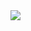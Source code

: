 <!--
**kdtrrs/kdtrrs** is a ✨ _special_ ✨ repository because its `README.md` (this file) appears on your GitHub profile.

Here are some ideas to get you started:

- 🔭 I’m currently working on ...
- 🌱 I’m currently learning ...
- 👯 I’m looking to collaborate on ...
- 🤔 I’m looking for help with ...
- 💬 Ask me about ...
- 📫 How to reach me: ...
- 😄 Pronouns: ...
- ⚡ Fun fact: ...
-->
<!--- 🔭 I’m currently working on [barkomatic](https://github.com/kdtrrs/BarkoMatic) -->
<!--- - 🌱 I’m currently learning JavaScript and PHP -->

<!--- <a href="https://github.com/azriel-dev">
  <img align="center" src="https://github-readme-stats.vercel.app/api?username=azriel-dev&theme=default&show_icons=true&layout=compact" />
</a> -->


<a href="https://github.com/azriel-dev">
<img align="center" src="https://github-readme-stats.vercel.app/api/top-langs/?username=azriel-dev&theme=default&langs_count=1000&layout=compact&hide=pawn" />
</a>

<!-- [![Facebook](https://img.shields.io/badge/facebook-%231877F2.svg?&style=for-the-badge&logo=facebook&logoColor=white)](https://www.facebook.com/kdtrrs/)[![YouTube](https://img.shields.io/badge/youtube-%23FF0000.svg?&style=for-the-badge&logo=youtube&logoColor=white)](https://youtube.com/theitshow) -->
